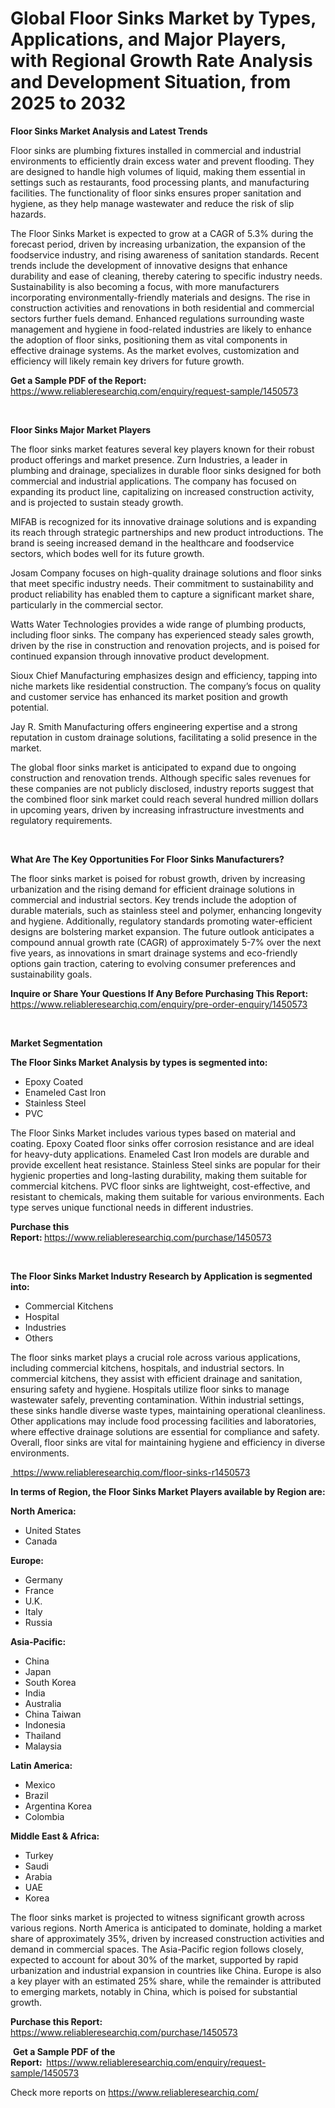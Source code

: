 <p><h1>Global Floor Sinks Market by Types, Applications, and Major Players, with Regional Growth Rate Analysis and Development Situation, from 2025 to 2032</h1></p><p><strong>Floor Sinks Market Analysis and Latest Trends</strong></p>
<p><p>Floor sinks are plumbing fixtures installed in commercial and industrial environments to efficiently drain excess water and prevent flooding. They are designed to handle high volumes of liquid, making them essential in settings such as restaurants, food processing plants, and manufacturing facilities. The functionality of floor sinks ensures proper sanitation and hygiene, as they help manage wastewater and reduce the risk of slip hazards.</p><p>The Floor Sinks Market is expected to grow at a CAGR of 5.3% during the forecast period, driven by increasing urbanization, the expansion of the foodservice industry, and rising awareness of sanitation standards. Recent trends include the development of innovative designs that enhance durability and ease of cleaning, thereby catering to specific industry needs. Sustainability is also becoming a focus, with more manufacturers incorporating environmentally-friendly materials and designs. The rise in construction activities and renovations in both residential and commercial sectors further fuels demand. Enhanced regulations surrounding waste management and hygiene in food-related industries are likely to enhance the adoption of floor sinks, positioning them as vital components in effective drainage systems. As the market evolves, customization and efficiency will likely remain key drivers for future growth.</p></p>
<p><strong>Get a Sample PDF of the Report:&nbsp;</strong> <a href="https://www.reliableresearchiq.com/enquiry/request-sample/1450573?utm_campaign=2754&utm_medium=2&utm_source=Github&utm_content=ia&utm_term=11042025&utm_id=floor-sinks">https://www.reliableresearchiq.com/enquiry/request-sample/1450573</a></p>
<p>&nbsp;</p>
<p><strong>Floor Sinks Major Market Players</strong></p>
<p><p>The floor sinks market features several key players known for their robust product offerings and market presence. Zurn Industries, a leader in plumbing and drainage, specializes in durable floor sinks designed for both commercial and industrial applications. The company has focused on expanding its product line, capitalizing on increased construction activity, and is projected to sustain steady growth.</p><p>MIFAB is recognized for its innovative drainage solutions and is expanding its reach through strategic partnerships and new product introductions. The brand is seeing increased demand in the healthcare and foodservice sectors, which bodes well for its future growth.</p><p>Josam Company focuses on high-quality drainage solutions and floor sinks that meet specific industry needs. Their commitment to sustainability and product reliability has enabled them to capture a significant market share, particularly in the commercial sector.</p><p>Watts Water Technologies provides a wide range of plumbing products, including floor sinks. The company has experienced steady sales growth, driven by the rise in construction and renovation projects, and is poised for continued expansion through innovative product development.</p><p>Sioux Chief Manufacturing emphasizes design and efficiency, tapping into niche markets like residential construction. The company’s focus on quality and customer service has enhanced its market position and growth potential.</p><p>Jay R. Smith Manufacturing offers engineering expertise and a strong reputation in custom drainage solutions, facilitating a solid presence in the market. </p><p>The global floor sinks market is anticipated to expand due to ongoing construction and renovation trends. Although specific sales revenues for these companies are not publicly disclosed, industry reports suggest that the combined floor sink market could reach several hundred million dollars in upcoming years, driven by increasing infrastructure investments and regulatory requirements.</p></p>
<p>&nbsp;</p>
<p><strong>What Are The Key Opportunities For Floor Sinks Manufacturers?</strong></p>
<p><p>The floor sinks market is poised for robust growth, driven by increasing urbanization and the rising demand for efficient drainage solutions in commercial and industrial sectors. Key trends include the adoption of durable materials, such as stainless steel and polymer, enhancing longevity and hygiene. Additionally, regulatory standards promoting water-efficient designs are bolstering market expansion. The future outlook anticipates a compound annual growth rate (CAGR) of approximately 5-7% over the next five years, as innovations in smart drainage systems and eco-friendly options gain traction, catering to evolving consumer preferences and sustainability goals.</p></p>
<p><strong>Inquire or Share Your Questions If Any Before Purchasing This Report:</strong> <a href="https://www.reliableresearchiq.com/enquiry/pre-order-enquiry/1450573?utm_campaign=2754&utm_medium=2&utm_source=Github&utm_content=ia&utm_term=11042025&utm_id=floor-sinks">https://www.reliableresearchiq.com/enquiry/pre-order-enquiry/1450573</a></p>
<p>&nbsp;</p>
<p><strong>Market Segmentation</strong></p>
<p><strong>The Floor Sinks Market Analysis by types is segmented into:</strong></p>
<p><ul><li>Epoxy Coated</li><li>Enameled Cast Iron</li><li>Stainless Steel</li><li>PVC</li></ul></p>
<p><p>The Floor Sinks Market includes various types based on material and coating. Epoxy Coated floor sinks offer corrosion resistance and are ideal for heavy-duty applications. Enameled Cast Iron models are durable and provide excellent heat resistance. Stainless Steel sinks are popular for their hygienic properties and long-lasting durability, making them suitable for commercial kitchens. PVC floor sinks are lightweight, cost-effective, and resistant to chemicals, making them suitable for various environments. Each type serves unique functional needs in different industries.</p></p>
<p><strong>Purchase this Report:&nbsp;</strong><a href="https://www.reliableresearchiq.com/purchase/1450573?utm_campaign=2754&utm_medium=2&utm_source=Github&utm_content=ia&utm_term=11042025&utm_id=floor-sinks">https://www.reliableresearchiq.com/purchase/1450573</a></p>
<p>&nbsp;</p>
<p><strong>The Floor Sinks Market Industry Research by Application is segmented into:</strong></p>
<p><ul><li>Commercial Kitchens</li><li>Hospital</li><li>Industries</li><li>Others</li></ul></p>
<p><p>The floor sinks market plays a crucial role across various applications, including commercial kitchens, hospitals, and industrial sectors. In commercial kitchens, they assist with efficient drainage and sanitation, ensuring safety and hygiene. Hospitals utilize floor sinks to manage wastewater safely, preventing contamination. Within industrial settings, these sinks handle diverse waste types, maintaining operational cleanliness. Other applications may include food processing facilities and laboratories, where effective drainage solutions are essential for compliance and safety. Overall, floor sinks are vital for maintaining hygiene and efficiency in diverse environments.</p></p>
<p><a href="https://www.reliableresearchiq.com/floor-sinks-r1450573?utm_campaign=2754&utm_medium=2&utm_source=Github&utm_content=ia&utm_term=11042025&utm_id=floor-sinks">&nbsp;https://www.reliableresearchiq.com/floor-sinks-r1450573</a></p>
<p><strong>In terms of Region, the Floor Sinks Market Players available by Region are:</strong></p>
<p>
    <p> <strong> North America: </strong>
        <ul>
            <li>United States</li>
            <li>Canada</li>
        </ul>
        </p> 
    <p> <strong> Europe: </strong>
        <ul>
            <li>Germany</li>
            <li>France</li>
            <li>U.K.</li>
            <li>Italy</li>
            <li>Russia</li>
        </ul>
        </p> 
    <p> <strong> Asia-Pacific: </strong>
        <ul>
            <li>China</li>
            <li>Japan</li>
            <li>South Korea</li>
            <li>India</li>
            <li>Australia</li>
            <li>China Taiwan</li>
            <li>Indonesia</li>
            <li>Thailand</li>
            <li>Malaysia</li>
        </ul>
        </p> 
    <p> <strong> Latin America: </strong>
        <ul>
            <li>Mexico</li>
            <li>Brazil</li>
            <li>Argentina Korea</li>
            <li>Colombia</li>
        </ul>
        </p> 
    <p> <strong> Middle East & Africa: </strong>
        <ul>
            <li>Turkey</li>
            <li>Saudi</li>
            <li>Arabia</li>
            <li>UAE</li>
            <li>Korea</li>
        </ul>
    </p>
    </p>
<p><p>The floor sinks market is projected to witness significant growth across various regions. North America is anticipated to dominate, holding a market share of approximately 35%, driven by increased construction activities and demand in commercial spaces. The Asia-Pacific region follows closely, expected to account for about 30% of the market, supported by rapid urbanization and industrial expansion in countries like China. Europe is also a key player with an estimated 25% share, while the remainder is attributed to emerging markets, notably in China, which is poised for substantial growth.</p></p>
<p><strong>Purchase this Report: </strong><a href="https://www.reliableresearchiq.com/purchase/1450573?utm_campaign=2754&utm_medium=2&utm_source=Github&utm_content=ia&utm_term=11042025&utm_id=floor-sinks">https://www.reliableresearchiq.com/purchase/1450573</a></p>
<p>&nbsp;<strong>Get a Sample PDF of the Report:&nbsp;&nbsp;</strong><a href="https://www.reliableresearchiq.com/enquiry/request-sample/1450573?utm_campaign=2754&utm_medium=2&utm_source=Github&utm_content=ia&utm_term=11042025&utm_id=floor-sinks">https://www.reliableresearchiq.com/enquiry/request-sample/1450573</a></p>
<p><strong></strong></p>
<p>Check more reports on <a href="https://www.reliableresearchiq.com/?utm_campaign=2754&utm_medium=2&utm_source=Github&utm_content=ia&utm_term=11042025&utm_id=floor-sinks">https://www.reliableresearchiq.com/</a></p>